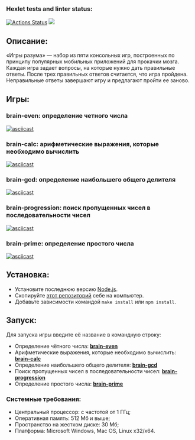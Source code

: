 ### Hexlet tests and linter status:
[![Actions Status](https://github.com/MussonTMN/frontend-project-44/workflows/hexlet-check/badge.svg)](https://github.com/MussonTMN/frontend-project-44/actions)
<a href="https://codeclimate.com/github/MussonTMN/frontend-project-44/maintainability"><img src="https://api.codeclimate.com/v1/badges/8d585c57f3f5c795aa80/maintainability" /></a>

## Описание:
«Игры разума» — набор из пяти консольных игр, построенных по принципу популярных мобильных приложений для прокачки мозга. Каждая игра задает вопросы, на которые нужно дать правильные ответы. После трех правильных ответов считается, что игра пройдена. Неправильные ответы завершают игру и предлагают пройти ее заново. 

## Игры:
### brain-even: определение четного числа 
[![asciicast](https://asciinema.org/a/c8yBymcpgTV7hfd94H7iKlJEw.svg)](https://asciinema.org/a/c8yBymcpgTV7hfd94H7iKlJEw)

### brain-calc: арифметические выражения, которые необходимо вычислить
[![asciicast](https://asciinema.org/a/eYxZNd2Inwy51fVl99EPc8hup.svg)](https://asciinema.org/a/eYxZNd2Inwy51fVl99EPc8hup)

### brain-gcd: определение наибольшего общего делителя
[![asciicast](https://asciinema.org/a/7MCwSQ6OXS8iiByiX6Qj9YTRv.svg)](https://asciinema.org/a/7MCwSQ6OXS8iiByiX6Qj9YTRv)

### brain-progression: поиск пропущенных чисел в последовательности чисел
[![asciicast](https://asciinema.org/a/Npv1LEqhGy5J1zIBaVgcnM1o8.svg)](https://asciinema.org/a/Npv1LEqhGy5J1zIBaVgcnM1o8)

### brain-prime: определение простого числа
[![asciicast](https://asciinema.org/a/NY5gJeO5xhRZvN6WjtVpB26f8.svg)](https://asciinema.org/a/NY5gJeO5xhRZvN6WjtVpB26f8)

## Установка:
* Установите последнюю версию [Node.js](https://nodejs.org/en/download/).
* Скопируйте [этот репозиторий](https://github.com/MussonTMN/frontend-project-44) себе на компьютер.
* Добавьте зависимости командой ``make install`` или ``npm install``.
## Запуск: 
Для запуска игры введите её название в командную строку:
* Определение чётного числа: [**brain-even**](https://asciinema.org/a/c8yBymcpgTV7hfd94H7iKlJEw)
* Арифметические выражения, которые необходимо вычислить: [**brain-calc**](https://asciinema.org/a/eYxZNd2Inwy51fVl99EPc8hup)
* Определение наибольшего общего делителя: [**brain-gcd**](https://asciinema.org/a/7MCwSQ6OXS8iiByiX6Qj9YTRv)
* Поиск пропущенных чисел в последовательности чисел: [**brain-progression**](https://asciinema.org/a/Npv1LEqhGy5J1zIBaVgcnM1o8)
* Определение простого числа: [**brain-prime**](https://asciinema.org/a/NY5gJeO5xhRZvN6WjtVpB26f8)

### Системные требования: 
* Центральный процессор: с частотой от 1 ГГц;
* Оперативная память: 512 Мб и выше;
* Пространство на жестком диске: 30 Мб;
* Платформа: Microsoft Windows, Mac OS, Linux x32/x64.
